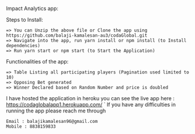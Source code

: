 Impact Analytics app:

Steps to Install:

    => You can Unzip the above file or Clone the app using https://github.com/balaji-kamalesan-au3/codaGlobal.git
    => Navigate into the app, run yarn install or npm install (to Install dependencies)
    => Run yarn start or npm start (to Start the Application)

Functionalities of the app:

    => Table Listing all participating players (Pagination used limited to 10)
    => Opposing Bet generated
    => Winner Declared based on Random Number and price is doubled

I have hosted the application in heroku you can see the live app here :
    https://codaglobalapp1.herokuapp.com/
` If you have any difficulties in running the app please reach me through

    Email : balajikamalesan96@gmail.com
    Mobile : 8838159833